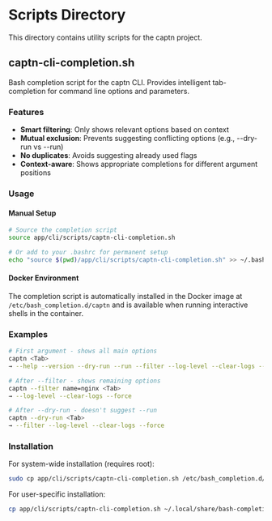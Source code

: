 # Scripts Directory

This directory contains utility scripts for the captn project.

## captn-cli-completion.sh

Bash completion script for the captn CLI. Provides intelligent tab-completion for command line options and parameters.

### Features

- **Smart filtering**: Only shows relevant options based on context
- **Mutual exclusion**: Prevents suggesting conflicting options (e.g., --dry-run vs --run)
- **No duplicates**: Avoids suggesting already used flags
- **Context-aware**: Shows appropriate completions for different argument positions

### Usage

#### Manual Setup
```bash
# Source the completion script
source app/cli/scripts/captn-cli-completion.sh

# Or add to your .bashrc for permanent setup
echo "source $(pwd)/app/cli/scripts/captn-cli-completion.sh" >> ~/.bashrc
```

#### Docker Environment
The completion script is automatically installed in the Docker image at `/etc/bash_completion.d/captn` and is available when running interactive shells in the container.

### Examples

```bash
# First argument - shows all main options
captn <Tab>
→ --help --version --dry-run --run --filter --log-level --clear-logs --force

# After --filter - shows remaining options
captn --filter name=nginx <Tab>
→ --log-level --clear-logs --force

# After --dry-run - doesn't suggest --run
captn --dry-run <Tab>
→ --filter --log-level --clear-logs --force
```

### Installation

For system-wide installation (requires root):
```bash
sudo cp app/cli/scripts/captn-cli-completion.sh /etc/bash_completion.d/captn
```

For user-specific installation:
```bash
cp app/cli/scripts/captn-cli-completion.sh ~/.local/share/bash-completion/completions/captn
```